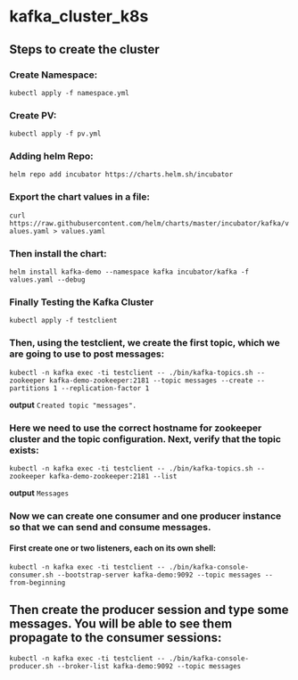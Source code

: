 # kafka_cluster_k8s

## Steps to create the cluster

### Create Namespace:
```kubectl apply -f namespace.yml```

### Create PV:
```kubectl apply -f pv.yml```

### Adding helm Repo:
```helm repo add incubator https://charts.helm.sh/incubator```

### Export the chart values in a file:
```curl https://raw.githubusercontent.com/helm/charts/master/incubator/kafka/values.yaml > values.yaml```

### Then install the chart:
```helm install kafka-demo --namespace kafka incubator/kafka -f values.yaml --debug```

### Finally Testing the Kafka Cluster

```kubectl apply -f testclient```

### Then, using the testclient, we create the first topic, which we are going to use to post messages:
```kubectl -n kafka exec -ti testclient -- ./bin/kafka-topics.sh --zookeeper kafka-demo-zookeeper:2181 --topic messages --create --partitions 1 --replication-factor 1```

**output**
```Created topic "messages".```

### Here we need to use the correct hostname for zookeeper cluster and the topic configuration. Next, verify that the topic exists:

```kubectl -n kafka exec -ti testclient -- ./bin/kafka-topics.sh --zookeeper kafka-demo-zookeeper:2181 --list```

**output**
```Messages```

### Now we can create one consumer and one producer instance so that we can send and consume messages.

#### First create one or two listeners, each on its own shell:

```kubectl -n kafka exec -ti testclient -- ./bin/kafka-console-consumer.sh --bootstrap-server kafka-demo:9092 --topic messages --from-beginning```

## Then create the producer session and type some messages. You will be able to see them propagate to the consumer sessions:
```kubectl -n kafka exec -ti testclient -- ./bin/kafka-console-producer.sh --broker-list kafka-demo:9092 --topic messages```
